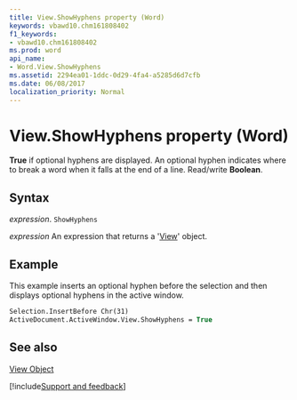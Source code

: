 ```yaml
---
title: View.ShowHyphens property (Word)
keywords: vbawd10.chm161808402
f1_keywords:
- vbawd10.chm161808402
ms.prod: word
api_name:
- Word.View.ShowHyphens
ms.assetid: 2294ea01-1ddc-0d29-4fa4-a5285d6d7cfb
ms.date: 06/08/2017
localization_priority: Normal
---
```



# View.ShowHyphens property (Word)

 **True** if optional hyphens are displayed. An optional hyphen indicates where to break a word when it falls at the end of a line. Read/write **Boolean**.


## Syntax

_expression_. `ShowHyphens`

 _expression_ An expression that returns a '[View](Word.View.md)' object.


## Example

This example inserts an optional hyphen before the selection and then displays optional hyphens in the active window.


```vb
Selection.InsertBefore Chr(31) 
ActiveDocument.ActiveWindow.View.ShowHyphens = True
```


## See also


[View Object](Word.View.md)

[!include[Support and feedback](~/includes/feedback-boilerplate.md)]